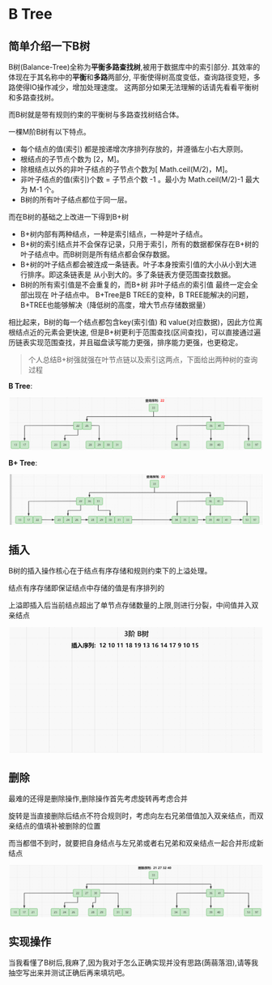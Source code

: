 # B Tree

## 简单介绍一下B树

B树(Balance-Tree)全称为**平衡多路查找树**,被用于数据库中的索引部分.
其效率的体现在于其名称中的**平衡**和**多路**两部分,
平衡使得树高度变低，查询路径变短，多路使得IO操作减少，增加处理速度。
这两部分如果无法理解的话请先看看平衡树和多路查找树。

而B树就是带有规则约束的平衡树与多路查找树结合体。

一棵M阶B树有以下特点。
- 每个结点的值(索引) 都是按递增次序排列存放的，并遵循左小右大原则。
- 根结点的子节点个数为 [2，M]。
- 除根结点以外的非叶子结点的子节点个数为[ Math.ceil(M/2)，M]。
- 非叶子结点的值(索引)个数 = 子节点个数 -1 。最小为 Math.ceil(M/2)-1   最大为 M-1 个。
- B树的所有叶子结点都位于同一层。

而在B树的基础之上改进一下得到B+树

- B+树内部有两种结点，一种是索引结点，一种是叶子结点。
- B+树的索引结点并不会保存记录，只用于索引，所有的数据都保存在B+树的叶子结点中。而B树则是所有结点都会保存数据。
- B+树的叶子结点都会被连成一条链表。叶子本身按索引值的大小从小到大进行排序。即这条链表是 从小到大的。多了条链表方便范围查找数据。
- B树的所有索引值是不会重复的，而B+树 非叶子结点的索引值 最终一定会全部出现在 叶子结点中。
  B+Tree是B TREE的变种，B TREE能解决的问题，B+TREE也能够解决（降低树的高度，增大节点存储数据量）

相比起来，B树的每一个结点都包含key(索引值) 和 value(对应数据)，因此方位离根结点近的元素会更快速,
但是B+树更利于范围查找(区间查找)，可以直接通过遍历链表实现范围查找，并且磁盘读写能力更强，排序能力更强，也更稳定。

> 个人总结B+树强就强在叶节点链以及索引这两点，下面给出两种树的查询过程

**B Tree**:

<div align=center>
<img src="./B-Tree_search.gif" width="500">
</div>

**B+ Tree**: 

<div align=center>
<img src="./B+Tree_search.gif" width="500">
</div>


## 插入

B树的插入操作核心在于结点有序存储和规则约束下的上溢处理。

结点有序存储即保证结点中存储的值是有序排列的

上溢即插入后当前结点超出了单节点存储数量的上限,则进行分裂，中间值并入双亲结点

<div align=center>
<img src="./B-Tree_insert.gif" width="500">
</div>

## 删除

最难的还得是删除操作,删除操作首先考虑旋转再考虑合并

旋转是当直接删除后结点不符合规则时，考虑向左右兄弟借值加入双亲结点，而双亲结点的值填补被删除的位置

而当都借不到时，就要把自身结点与左兄弟或者右兄弟和双亲结点一起合并形成新结点

<div align=center>
<img src="./B-Tree_delete.gif" width="500">
</div>

## 实现操作
当我看懂了B树后,我麻了,因为我对于怎么正确实现并没有思路(蒟蒻落泪),请等我抽空写出来并测试正确后再来填坑吧。


















































